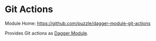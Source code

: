 # Git Actions

Module Home: https://github.com/puzzle/dagger-module-git-actions

Provides Git actions as [Dagger Module](https://daggerverse.dev/).
